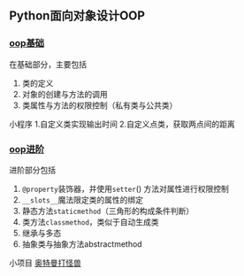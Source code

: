## Python面向对象设计OOP

### [oop基础](./D08OOP.ipynb)

在基础部分，主要包括

1. 类的定义
2. 对象的创建与方法的调用
3. 类属性与方法的权限控制（私有类与公共类）

小程序	1.自定义类实现输出时间	2.自定义点类，获取两点间的距离

### [oop进阶](./D09OOP_Advanced.ipynb)

进阶部分包括

1. `@property`装饰器，并使用`setter`() 方法对属性进行权限控制
2. `__slots__`魔法限定类的属性的绑定
3. 静态方法`staticmethod`（三角形的构成条件判断）
4. 类方法`classmethod`，类似于自动生成类
5. 继承与多态
6. 抽象类与抽象方法abstractmethod

小项目 [奥特曼打怪兽](./奥特曼打怪兽.py[)


